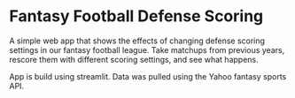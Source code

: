 # Fantasy Football Defense Scoring

A simple web app that shows the effects of changing defense scoring settings in our fantasy football league.
Take matchups from previous years, rescore them with different scoring settings, and see what happens.

App is build using streamlit.
Data was pulled using the Yahoo fantasy sports API.
